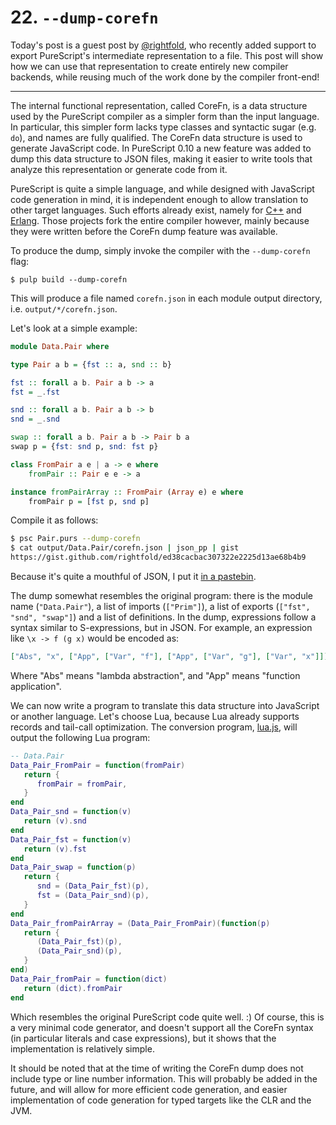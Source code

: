 # 22. `--dump-corefn`

Today's post is a guest post by [@rightfold](https://github.com/rightfold), who recently added support to export PureScript's intermediate representation to a file. This post will show how we can use that representation to create entirely new compiler backends, while reusing much of the work done by the compiler front-end!

-----

The internal functional representation, called CoreFn, is a data structure
used by the PureScript compiler as a simpler form than the input language. In
particular, this simpler form lacks type classes and syntactic sugar (e.g.
`do`), and names are fully qualified. The CoreFn data structure is used to
generate JavaScript code. In PureScript 0.10 a new feature was added to dump
this data structure to JSON files, making it easier to write tools that analyze
this representation or generate code from it.

PureScript is quite a simple language, and while designed with JavaScript code
generation in mind, it is independent enough to allow translation to other
target languages. Such efforts already exist, namely for [C++][pure11] and
[Erlang][purerl]. Those projects fork the entire compiler however, mainly
because they were written before the CoreFn dump feature was available.

[pure11]: https://github.com/andyarvanitis/purescript-native
[purerl]: https://github.com/purerl/purescript

To produce the dump, simply invoke the compiler with the `--dump-corefn` flag:

    $ pulp build --dump-corefn

This will produce a file named `corefn.json` in each module output directory,
i.e. `output/*/corefn.json`.

Let's look at a simple example:

```purescript
module Data.Pair where

type Pair a b = {fst :: a, snd :: b}

fst :: forall a b. Pair a b -> a
fst = _.fst

snd :: forall a b. Pair a b -> b
snd = _.snd

swap :: forall a b. Pair a b -> Pair b a
swap p = {fst: snd p, snd: fst p}

class FromPair a e | a -> e where
    fromPair :: Pair e e -> a

instance fromPairArray :: FromPair (Array e) e where
    fromPair p = [fst p, snd p]
```

Compile it as follows:

```bash
$ psc Pair.purs --dump-corefn
$ cat output/Data.Pair/corefn.json | json_pp | gist
https://gist.github.com/rightfold/ed38cacbac307322e2225d13ae68b4b9
```

Because it's quite a mouthful of JSON, I put it [in a pastebin][dump].

[dump]: https://gist.github.com/rightfold/ed38cacbac307322e2225d13ae68b4b9

The dump somewhat resembles the original program: there is the module name
(`"Data.Pair"`), a list of imports (`["Prim"]`), a list of exports
(`["fst", "snd", "swap"]`) and a list of definitions. In the dump, expressions
follow a syntax similar to S-expressions, but in JSON. For example, an
expression like `\x -> f (g x)` would be encoded as:

```json
["Abs", "x", ["App", ["Var", "f"], ["App", ["Var", "g"], ["Var", "x"]]]]
```

Where "Abs" means "lambda abstraction", and "App" means "function application".

We can now write a program to translate this data structure into JavaScript or
another language. Let's choose Lua, because Lua already supports records and
tail-call optimization. The conversion program, [lua.js][lua-codegen], will
output the following Lua program:

```lua
-- Data.Pair
Data_Pair_FromPair = function(fromPair)
   return {
      fromPair = fromPair,
   }
end
Data_Pair_snd = function(v)
   return (v).snd
end
Data_Pair_fst = function(v)
   return (v).fst
end
Data_Pair_swap = function(p)
   return {
      snd = (Data_Pair_fst)(p),
      fst = (Data_Pair_snd)(p),
   }
end
Data_Pair_fromPairArray = (Data_Pair_FromPair)(function(p)
   return {
      (Data_Pair_fst)(p),
      (Data_Pair_snd)(p),
   }
end)
Data_Pair_fromPair = function(dict)
   return (dict).fromPair
end
```

[lua-codegen]: https://gist.github.com/rightfold/c1e2d39d1cc066224f7f7b278d9f3b90

Which resembles the original PureScript code quite well. :) Of course, this is
a very minimal code generator, and doesn't support all the CoreFn syntax (in
particular literals and case expressions), but it shows that the implementation
is relatively simple.

It should be noted that at the time of writing the CoreFn dump does not include
type or line number information. This will probably be added in the future, and
will allow for more efficient code generation, and easier implementation of
code generation for typed targets like the CLR and the JVM.
